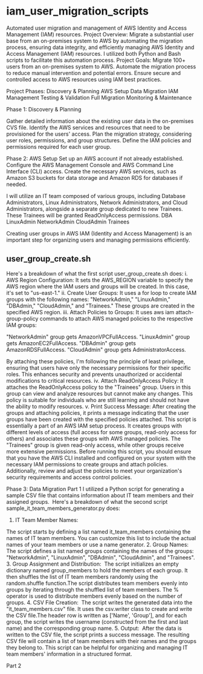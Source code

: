 # iam_user_migration_scripts

Automated user migration and management of AWS Identity and Access Management (IAM) resources.
Project Overview:
Migrate a substantial user base from an on-premises system to AWS by automating the migration process, ensuring data integrity, and efficiently managing AWS Identity and Access Management (IAM) resources. I utilized both Python and Bash scripts to facilitate this automation process.
Project Goals:
Migrate 100+ users from an on-premises system to AWS.
Automate the migration process to reduce manual intervention and potential errors.
Ensure secure and controlled access to AWS resources using IAM best practices.

Project Phases:
Discovery & Planning
AWS Setup
Data Migration
IAM Management
Testing & Validation
Full Migration
Monitoring & Maintenance

Phase 1: Discovery & Planning

Gather detailed information about the existing user data in the on-premises CVS file.
Identify the AWS services and resources that need to be provisioned for the users' access.
Plan the migration strategy, considering user roles, permissions, and group structures.
Define the IAM policies and permissions required for each user group.

Phase 2: AWS Setup
Set up an AWS account if not already established.
Configure the AWS Management Console and AWS Command Line Interface (CLI) access.
Create the necessary AWS services, such as Amazon S3 buckets for data storage and Amazon RDS for databases if needed.

I will utilize an IT team composed of various groups, including Database Administrators, Linux Administrators, Network Administrators, and Cloud Administrators, alongside a separate group dedicated to new Trainees. These Trainees will be granted ReadOnlyAccess permissions.
DBA
LinuxAdmin
NetworkAdmin
CloudAdmin
Trainees

Creating user groups in AWS IAM (Identity and Access Management) is an important step for organizing users and managing permissions efficiently.

## user_group_create.sh
Here's a breakdown of what the first script user_group_create.sh does:
i. AWS Region Configuration: It sets the AWS_REGION variable to specify the AWS region where the IAM users and groups will be created. In this case, it's set to "us-east-1."
ii. Create User Groups: It uses a for loop to create IAM groups with the following names: "NetworkAdmin," "LinuxAdmin," "DBAdmin," "CloudAdmin," and "Trainees." These groups are created in the specified AWS region.
iii. Attach Policies to Groups: It uses aws iam attach-group-policy commands to attach AWS managed policies to the respective IAM groups:

"NetworkAdmin" group gets AmazonVPCFullAccess.
"LinuxAdmin" group gets AmazonEC2FullAccess.
"DBAdmin" group gets AmazonRDSFullAccess.
"CloudAdmin" group gets AdministratorAccess.

By attaching these policies, I'm following the principle of least privilege, ensuring that users have only the necessary permissions for their specific roles. This enhances security and prevents unauthorized or accidental modifications to critical resources.
iv. Attach ReadOnlyAccess Policy: It attaches the ReadOnlyAccess policy to the "Trainees" group. Users in this group can view and analyze resources but cannot make any changes. This policy is suitable for individuals who are still learning and should not have the ability to modify resources.
v. Print Success Message: After creating the groups and attaching policies, it prints a message indicating that the user groups have been created with the specified policies attached.
This script is essentially a part of an AWS IAM setup process. It creates groups with different levels of access (full access for some groups, read-only access for others) and associates these groups with AWS managed policies. The "Trainees" group is given read-only access, while other groups receive more extensive permissions.
Before running this script, you should ensure that you have the AWS CLI installed and configured on your system with the necessary IAM permissions to create groups and attach policies. Additionally, review and adjust the policies to meet your organization's security requirements and access control policies.


Phase 3: Data Migration
Part 1
I utilized a Python script for generating a sample CSV file that contains information about IT team members and their assigned groups. 
Here's a breakdown of what the second script sample_it_team_members_generator.py does:
1. IT Team Member Names: 

The script starts by defining a list named it_team_members containing the names of IT team members. You can customize this list to include the actual names of your team members or use a name generator.
2. Group Names: 
The script defines a list named groups containing the names of the groups: "NetworkAdmin", "LinuxAdmin", "DBAdmin", "CloudAdmin", and "Trainees".
3. Group Assignment and Distribution:
 The script initializes an empty dictionary named group_members to hold the members of each group. It then shuffles the list of IT team members randomly using the random.shuffle function.The script distributes team members evenly into groups by iterating through the shuffled list of team members. The % operator is used to distribute members evenly based on the number of groups.
4. CSV File Creation: 
The script writes the generated data into the "it_team_members.csv" file. It uses the csv.writer class to create and write the CSV file.The header row is written as ['Name', 'Group'], and for each group, the script writes the username (constructed from the first and last name) and the corresponding group name.
5. Output: 
After the data is written to the CSV file, the script prints a success message.
The resulting CSV file will contain a list of team members with their names and the groups they belong to. This script can be helpful for organizing and managing IT team members' information in a structured format.

Part 2


